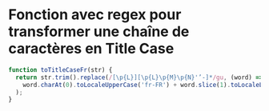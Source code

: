 # Fonction avec regex pour transformer une chaîne de caractères en Title Case

```js
function toTitleCaseFr(str) {
  return str.trim().replace(/[\p{L}][\p{L}\p{M}\p{N}'’-]*/gu, (word) =>
    word.charAt(0).toLocaleUpperCase('fr-FR') + word.slice(1).toLocaleLowerCase('fr-FR')
  );
}

```
